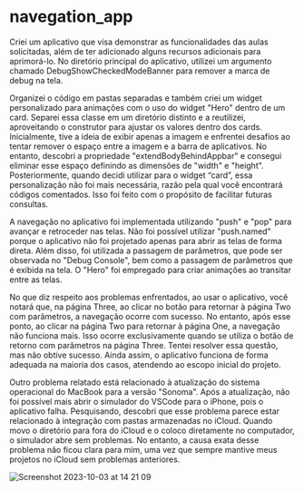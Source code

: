 # navegation_app

Criei um aplicativo que visa demonstrar as funcionalidades das aulas solicitadas, além de ter adicionado alguns recursos adicionais para aprimorá-lo. No diretório principal do aplicativo, utilizei um argumento chamado DebugShowCheckedModeBanner para remover a marca de debug na tela. 

Organizei o código em pastas separadas e também criei um widget personalizado para animações com o uso do widget "Hero" dentro de um card. Separei essa classe em um diretório distinto e a reutilizei, aproveitando o construtor para ajustar os valores dentro dos cards. Inicialmente, tive a ideia de exibir apenas a imagem e enfrentei desafios ao tentar remover o espaço entre a imagem e a barra de aplicativos. No entanto, descobri a propriedade "extendBodyBehindAppbar" e consegui eliminar esse espaço definindo as dimensões de "width" e "height". Posteriormente, quando decidi utilizar para o widget “card”, essa personalização não foi mais necessária, razão pela qual você encontrará códigos comentados. Isso foi feito com o propósito de facilitar futuras consultas.

A navegação no aplicativo foi implementada utilizando "push" e "pop" para avançar e retroceder nas telas. Não foi possível utilizar "push.named" porque o aplicativo não foi projetado  apenas para abrir as telas de forma direta. Além disso, foi utilizada a passagem de parâmetros, que pode ser observada no "Debug Console", bem como a passagem de parâmetros que é exibida na tela. O "Hero" foi empregado para criar animações ao transitar entre as telas.

No que diz respeito aos problemas enfrentados, ao usar o aplicativo, você notará que, na página Three, ao clicar no botão para retornar à página Two com parâmetros, a navegação ocorre com sucesso. No entanto, após esse ponto, ao clicar na página Two para retornar à página One, a navegação não funciona mais. Isso ocorre exclusivamente quando se utiliza o botão de retorno com parâmetros na página Three. Tentei resolver essa questão, mas não obtive sucesso. Ainda assim, o aplicativo funciona de forma adequada na maioria dos casos, atendendo ao escopo inicial do projeto.

Outro problema relatado está relacionado à atualização do sistema operacional do MacBook para a versão "Sonoma". Após a atualização, não foi possível mais abrir o simulador do VSCode para o iPhone, pois o aplicativo falha. Pesquisando, descobri que esse problema parece estar relacionado à integração com pastas armazenadas no iCloud. Quando movo o diretório para fora do iCloud e o coloco diretamente no computador, o simulador abre sem problemas. No entanto, a causa exata desse problema não ficou clara para mim, uma vez que sempre mantive meus projetos no iCloud sem problemas anteriores.

![Screenshot 2023-10-03 at 14 21 09](https://github.com/HektorTI/navegation_app/assets/142464152/5b5dcf58-4da1-4de6-b5c9-fa57525628e2)
